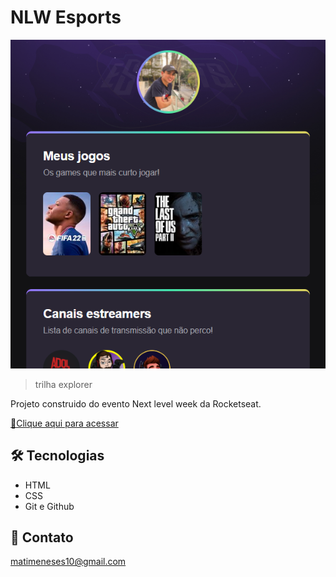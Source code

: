 # NLW Esports 

![imgNLW](./.github/imgNLW.png)

> trilha explorer 

Projeto construido do evento Next level week da Rocketseat.

[🔗Clique aqui para acessar](https://matimenezes.github.io/NLW/)

## 🛠 Tecnologias

- HTML
- CSS
- Git e Github

## 🤝 Contato

matimeneses10@gmail.com


